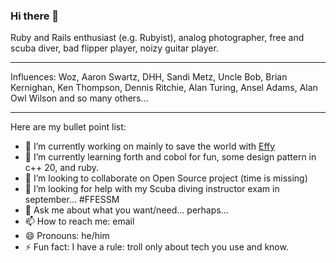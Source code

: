 ### Hi there 👋

Ruby and Rails enthusiast (e.g. Rubyist), analog photographer, free and scuba diver, bad flipper player, noizy guitar player. 

---

Influences: Woz, Aaron Swartz, DHH, Sandi Metz, Uncle Bob, Brian Kernighan, Ken Thompson, Dennis Ritchie, Alan Turing, Ansel Adams, Alan Owl Wilson and so many others...

---

Here are my bullet point list:

- 🔭 I’m currently working on mainly to save the world with [Effy](https://www.effy.fr)
- 🌱 I’m currently learning forth and cobol for fun, some design pattern in c++ 20, and ruby.
- 👯 I’m looking to collaborate on Open Source project (time is missing)
- 🤔 I’m looking for help with my Scuba diving instructor exam in september... #FFESSM
- 💬 Ask me about what you want/need... perhaps... 
- 📫 How to reach me: email
- 😄 Pronouns: he/him
- ⚡ Fun fact: I have a rule: troll only about tech you use and know.
